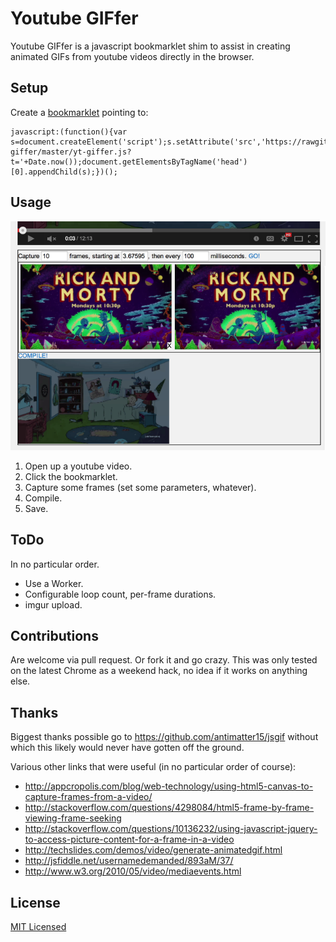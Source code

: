 # Youtube GIFfer

Youtube GIFfer is a javascript bookmarklet shim to assist in creating animated GIFs from youtube videos directly in the browser.

## Setup

Create a [bookmarklet](http://en.wikipedia.org/wiki/Bookmarklet) pointing to:

```
javascript:(function(){var s=document.createElement('script');s.setAttribute('src','https://rawgit.com/jcheatham/yt-giffer/master/yt-giffer.js?t='+Date.now());document.getElementsByTagName('head')[0].appendChild(s);})();
```

## Usage

![Screenshot](https://raw.githubusercontent.com/jcheatham/yt-giffer/master/screenshot.png)

 1. Open up a youtube video.
 2. Click the bookmarklet.
 3. Capture some frames (set some parameters, whatever).
 4. Compile.
 5. Save.

## ToDo

In no particular order.

 * Use a Worker.
 * Configurable loop count, per-frame durations.
 * imgur upload.

## Contributions

Are welcome via pull request.  Or fork it and go crazy.
This was only tested on the latest Chrome as a weekend hack, no idea if it works on anything else.

## Thanks

Biggest thanks possible go to https://github.com/antimatter15/jsgif without which this likely would never have gotten off the ground.

Various other links that were useful (in no particular order of course):
 * http://appcropolis.com/blog/web-technology/using-html5-canvas-to-capture-frames-from-a-video/
 * http://stackoverflow.com/questions/4298084/html5-frame-by-frame-viewing-frame-seeking
 * http://stackoverflow.com/questions/10136232/using-javascript-jquery-to-access-picture-content-for-a-frame-in-a-video
 * http://techslides.com/demos/video/generate-animatedgif.html
 * http://jsfiddle.net/usernamedemanded/893aM/37/
 * http://www.w3.org/2010/05/video/mediaevents.html

## License

[MIT Licensed](https://github.com/jcheatham/yt-giffer/blob/master/LICENSE)

